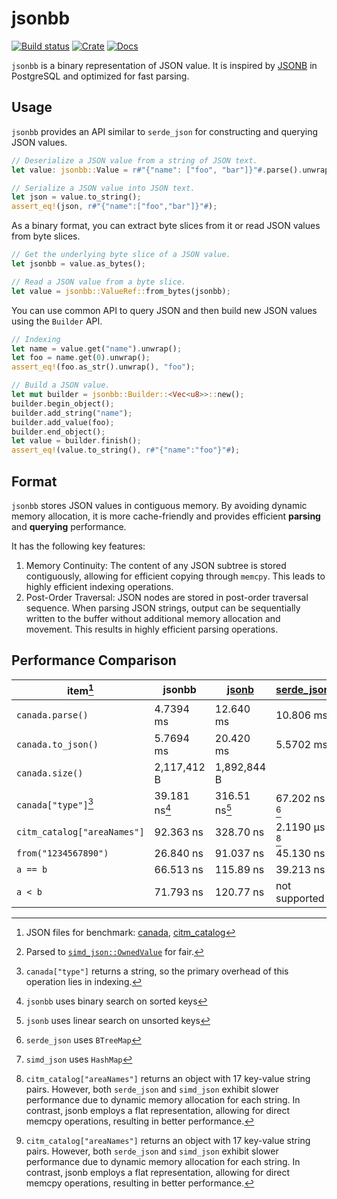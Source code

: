 # jsonbb

[![Build status](https://github.com/risingwavelabs/jsonbb/actions/workflows/ci.yml/badge.svg?branch=main)](https://github.com/risingwavelabs/jsonbb/actions/workflows/ci.yml)
[![Crate](https://img.shields.io/crates/v/jsonbb.svg)](https://crates.io/crates/jsonbb)
[![Docs](https://docs.rs/jsonbb/badge.svg)](https://docs.rs/jsonbb)

`jsonbb` is a binary representation of JSON value. It is inspired by [JSONB](https://www.postgresql.org/docs/current/datatype-json.html) in PostgreSQL and optimized for fast parsing.

## Usage

`jsonbb` provides an API similar to `serde_json` for constructing and querying JSON values.

```rust
// Deserialize a JSON value from a string of JSON text.
let value: jsonbb::Value = r#"{"name": ["foo", "bar"]}"#.parse().unwrap();

// Serialize a JSON value into JSON text.
let json = value.to_string();
assert_eq!(json, r#"{"name":["foo","bar"]}"#);
```

As a binary format, you can extract byte slices from it or read JSON values from byte slices.

```rust
// Get the underlying byte slice of a JSON value.
let jsonbb = value.as_bytes();

// Read a JSON value from a byte slice.
let value = jsonbb::ValueRef::from_bytes(jsonbb);
```

You can use common API to query JSON and then build new JSON values using the `Builder` API.

```rust
// Indexing
let name = value.get("name").unwrap();
let foo = name.get(0).unwrap();
assert_eq!(foo.as_str().unwrap(), "foo");

// Build a JSON value.
let mut builder = jsonbb::Builder::<Vec<u8>>::new();
builder.begin_object();
builder.add_string("name");
builder.add_value(foo);
builder.end_object();
let value = builder.finish();
assert_eq!(value.to_string(), r#"{"name":"foo"}"#);
```

## Format

`jsonbb` stores JSON values in contiguous memory. By avoiding dynamic memory allocation, it is more cache-friendly and provides efficient **parsing** and **querying** performance.

It has the following key features:

1. Memory Continuity: The content of any JSON subtree is stored contiguously, allowing for efficient copying through `memcpy`. This leads to highly efficient indexing operations.
2. Post-Order Traversal: JSON nodes are stored in post-order traversal sequence. When parsing JSON strings, output can be sequentially written to the buffer without additional memory allocation and movement. This results in highly efficient parsing operations.

## Performance Comparison

| item[^0]                    | jsonbb    | [jsonb]   | [serde_json]   | [simd_json]    |
| --------------------------- | --------- | --------- | -------------- | -------------- |
| `canada.parse()`            | 4.7394 ms | 12.640 ms | 10.806 ms      | 6.0767 ms [^1] |
| `canada.to_json()`          | 5.7694 ms | 20.420 ms | 5.5702 ms      | 3.0548 ms      |
| `canada.size()`             | 2,117,412 B | 1,892,844 B |            |                |
| `canada["type"]`[^2]        | 39.181 ns[^2.1] | 316.51 ns[^2.2] | 67.202 ns [^2.3] | 27.102 ns [^2.4] |
| `citm_catalog["areaNames"]` | 92.363 ns | 328.70 ns | 2.1190 µs [^3] | 1.9012 µs [^3] |
| `from("1234567890")`        | 26.840 ns | 91.037 ns | 45.130 ns      | 21.513 ns      |
| `a == b`                    | 66.513 ns | 115.89 ns | 39.213 ns      | 41.675 ns      |
| `a < b`                     | 71.793 ns | 120.77 ns | not supported  | not supported  |

[jsonb]: https://docs.rs/jsonb/0.3.0/jsonb/
[serde_json]: https://docs.rs/serde_json/1.0.107/serde_json/
[simd_json]: https://docs.rs/simd-json/0.12.0/simd_json/

[^0]: JSON files for benchmark: [canada](https://github.com/datafuselabs/jsonb/blob/6b3f03effc08e1ca3cad69199e4cb1398e482757/data/canada.json), [citm_catalog](https://github.com/datafuselabs/jsonb/blob/6b3f03effc08e1ca3cad69199e4cb1398e482757/data/citm_catalog.json)

[^1]: Parsed to [`simd_json::OwnedValue`](https://docs.rs/simd-json/0.12.0/simd_json/value/owned/enum.Value.html) for fair.

[^2]: `canada["type"]` returns a string, so the primary overhead of this operation lies in indexing.

[^2.1]: `jsonbb` uses binary search on sorted keys
[^2.2]: `jsonb` uses linear search on unsorted keys
[^2.3]: `serde_json` uses `BTreeMap`
[^2.4]: `simd_json` uses `HashMap`

[^3]: `citm_catalog["areaNames"]` returns an object with 17 key-value string pairs. However, both `serde_json` and `simd_json` exhibit slower performance due to dynamic memory allocation for each string. In contrast, jsonb employs a flat representation, allowing for direct memcpy operations, resulting in better performance.
